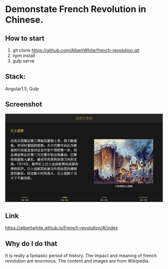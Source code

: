 # Demonstate French Revolution in Chinese.

## How to start
1. git clone https://github.com/AlbertWhite/french-revolution.git
2. npm install
3. gulp serve

## Stack:
Angular1.5, Gulp

## Screenshot
![alt tag](https://raw.githubusercontent.com/AlbertWhite/french-revolution/master/screenshot.png)

## Link
https://albertwhite.github.io/French-revolution/#/index

## Why do I do that
It is really a fantastic period of history. The impact and meaning of french revolution are enormous. The content and images are from Wikipedia.
